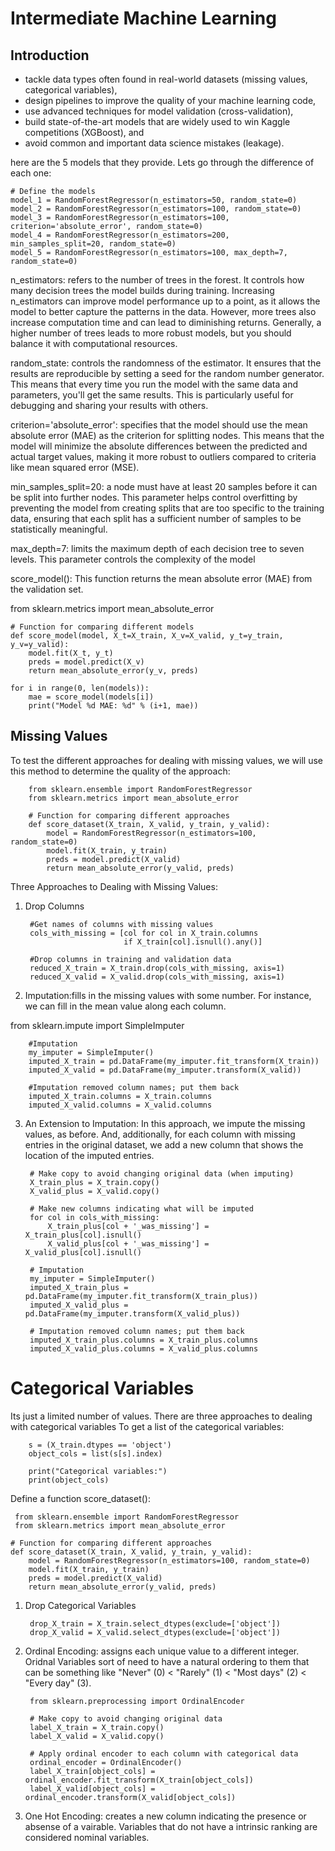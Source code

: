 # Intermediate Machine Learning

## Introduction
- tackle data types often found in real-world datasets (missing values, categorical variables),
- design pipelines to improve the quality of your machine learning code,
- use advanced techniques for model validation (cross-validation),
- build state-of-the-art models that are widely used to win Kaggle competitions (XGBoost), and
- avoid common and important data science mistakes (leakage).

here are the 5 models that they provide. Lets go through the difference of each one:
    
    # Define the models
    model_1 = RandomForestRegressor(n_estimators=50, random_state=0)
    model_2 = RandomForestRegressor(n_estimators=100, random_state=0)
    model_3 = RandomForestRegressor(n_estimators=100, criterion='absolute_error', random_state=0)
    model_4 = RandomForestRegressor(n_estimators=200, min_samples_split=20, random_state=0)
    model_5 = RandomForestRegressor(n_estimators=100, max_depth=7, random_state=0)

n_estimators: refers to the number of trees in the forest. It controls how many decision trees
the model builds during training. Increasing n_estimators can improve model performance up to a point,
as it allows the model to better capture the patterns in the data. However, more trees also increase
computation time and can lead to diminishing returns. Generally, a higher number of trees leads to
more robust models, but you should balance it with computational resources.

random_state: controls the randomness of the estimator. It ensures that the results are reproducible
by setting a seed for the random number generator. This means that every time you run the model with
the same data and parameters, you'll get the same results. This is particularly useful for debugging
and sharing your results with others.

criterion='absolute_error': specifies that the model should use the mean absolute error (MAE) as the
criterion for splitting nodes. This means that the model will minimize the absolute differences between
the predicted and actual target values, making it more robust to outliers compared to criteria like mean
squared error (MSE).

min_samples_split=20: a node must have at least 20 samples before it can be split into further nodes.
This parameter helps control overfitting by preventing the model from creating splits that are too 
specific to the training data, ensuring that each split has a sufficient number of samples to be 
statistically meaningful.

max_depth=7: limits the maximum depth of each decision tree to seven levels. This parameter controls
the complexity of the model

score_model(): This function returns the mean absolute error (MAE) from the validation set.

from sklearn.metrics import mean_absolute_error

    # Function for comparing different models
    def score_model(model, X_t=X_train, X_v=X_valid, y_t=y_train, y_v=y_valid):
        model.fit(X_t, y_t)
        preds = model.predict(X_v)
        return mean_absolute_error(y_v, preds)
    
    for i in range(0, len(models)):
        mae = score_model(models[i])
        print("Model %d MAE: %d" % (i+1, mae))


## Missing Values
To test the different approaches for dealing with missing values, we will use this method to determine the quality of the approach:

        from sklearn.ensemble import RandomForestRegressor
        from sklearn.metrics import mean_absolute_error
        
        # Function for comparing different approaches
        def score_dataset(X_train, X_valid, y_train, y_valid):
            model = RandomForestRegressor(n_estimators=100, random_state=0)
            model.fit(X_train, y_train)
            preds = model.predict(X_valid)
            return mean_absolute_error(y_valid, preds)
Three Approaches to Dealing with Missing Values:
1. Drop Columns

        #Get names of columns with missing values
        cols_with_missing = [col for col in X_train.columns
                             if X_train[col].isnull().any()]
        
        #Drop columns in training and validation data
        reduced_X_train = X_train.drop(cols_with_missing, axis=1)
        reduced_X_valid = X_valid.drop(cols_with_missing, axis=1)

2. Imputation:fills in the missing values with some number. For instance, we can fill in the mean value along each column.

from sklearn.impute import SimpleImputer

        #Imputation
        my_imputer = SimpleImputer()
        imputed_X_train = pd.DataFrame(my_imputer.fit_transform(X_train))
        imputed_X_valid = pd.DataFrame(my_imputer.transform(X_valid))
        
        #Imputation removed column names; put them back
        imputed_X_train.columns = X_train.columns
        imputed_X_valid.columns = X_valid.columns
3. An Extension to Imputation: In this approach, we impute the missing values, as before. And, additionally, for each column with missing entries in the original dataset, we add a new column that shows the location of the imputed entries.

        # Make copy to avoid changing original data (when imputing)
        X_train_plus = X_train.copy()
        X_valid_plus = X_valid.copy()
        
        # Make new columns indicating what will be imputed
        for col in cols_with_missing:
            X_train_plus[col + '_was_missing'] = X_train_plus[col].isnull()
            X_valid_plus[col + '_was_missing'] = X_valid_plus[col].isnull()
        
        # Imputation
        my_imputer = SimpleImputer()
        imputed_X_train_plus = pd.DataFrame(my_imputer.fit_transform(X_train_plus))
        imputed_X_valid_plus = pd.DataFrame(my_imputer.transform(X_valid_plus))
        
        # Imputation removed column names; put them back
        imputed_X_train_plus.columns = X_train_plus.columns
        imputed_X_valid_plus.columns = X_valid_plus.columns


# Categorical Variables

Its just a limited number of values. There are three approaches to dealing with categorical variables
To get a list of the categorical variables:

        s = (X_train.dtypes == 'object')
        object_cols = list(s[s].index)
        
        print("Categorical variables:")
        print(object_cols)

 Define a function score_dataset():

     from sklearn.ensemble import RandomForestRegressor
     from sklearn.metrics import mean_absolute_error
    
    # Function for comparing different approaches
    def score_dataset(X_train, X_valid, y_train, y_valid):
        model = RandomForestRegressor(n_estimators=100, random_state=0)
        model.fit(X_train, y_train)
        preds = model.predict(X_valid)
        return mean_absolute_error(y_valid, preds)




    
1. Drop Categorical Variables

        drop_X_train = X_train.select_dtypes(exclude=['object'])
        drop_X_valid = X_valid.select_dtypes(exclude=['object'])
2. Ordinal Encoding: assigns each unique value to a different integer. Oridnal Variables sort of need to have a natural ordering to them that can be something like "Never" (0) < "Rarely" (1) < "Most days" (2) < "Every day" (3).

        from sklearn.preprocessing import OrdinalEncoder
        
        # Make copy to avoid changing original data 
        label_X_train = X_train.copy()
        label_X_valid = X_valid.copy()
        
        # Apply ordinal encoder to each column with categorical data
        ordinal_encoder = OrdinalEncoder()
        label_X_train[object_cols] = ordinal_encoder.fit_transform(X_train[object_cols])
        label_X_valid[object_cols] = ordinal_encoder.transform(X_valid[object_cols])

3. One Hot Encoding: creates a new column indicating the presence or absense of a vairable. Variables that do not have a intrinsic ranking are considered nominal variables.


